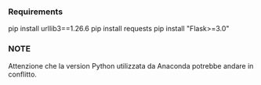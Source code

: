 ### Requirements

pip install urllib3==1.26.6
pip install requests
pip install "Flask>=3.0"

### NOTE

Attenzione che la version Python utilizzata da Anaconda potrebbe andare in conflitto.